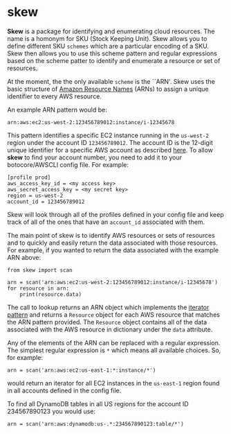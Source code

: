 skew
====

**Skew** is a package for identifying and enumerating cloud resources.
The name is a homonym for SKU (Stock Keeping Unit).  Skew allows you to
define different SKU ``schemes`` which are a particular encoding of a
SKU.  Skew then allows you to use this scheme pattern and regular expressions
based on the scheme patter to identify and enumerate a resource or set
of resources.

At the moment, the the only available ``scheme`` is the ``ARN'.  Skew uses the
basic structure of
[Amazon Resource Names](http://docs.aws.amazon.com/general/latest/gr/aws-arns-and-namespaces.html) (ARNs) to assign a unique identifier to every AWS
resource.

An example ARN pattern would be:

    arn:aws:ec2:us-west-2:123456789012:instance/i-12345678

This pattern identifies a specific EC2 instance running in the ``us-west-2``
region under the account ID ``123456789012``.  The account ID is the 12-digit
unique identifier for a specific AWS account as described
[here](http://docs.aws.amazon.com/general/latest/gr/acct-identifiers.html).
To allow **skew** to find your account number, you need to add it to your
botocore/AWSCLI config file.  For example:

    [profile prod]
    aws_access_key_id = <my access key>
    aws_secret_access_key = <my secret key>
    region = us-west-2
    account_id = 123456789012

Skew will look through all of the profiles defined in your config file and
keep track of all of the ones that have an ``account_id`` associated with
them.

The main point of skew is to identify AWS resources or sets of resources and
to quickly and easily return the data associated with those resources.
For example, if you wanted to return the data associated with the example
ARN above:

    from skew import scan

	arn = scan('arn:aws:ec2:us-west-2:123456789012:instance/i-12345678')
	for resource in arn:
	    print(resource.data)

The call to lookup returns an ARN object which implements the
[iterator pattern](https://docs.python.org/2/library/stdtypes.html#iterator-types)
and returns a ``Resource`` object for each AWS resource that matches the
ARN pattern provided.  The ``Resource`` object contains all of the data
associated with the AWS resource in dictionary under the ``data`` attribute.

Any of the elements of the ARN can be replaced with a regular expression.
The simplest regular expression is ``*`` which means all available choices.
So, for example:

    arn = scan('arn:aws:ec2:us-east-1:*:instance/*')

would return an iterator for all EC2 instances in the ``us-east-1`` region
found in all accounts defined in the config file.

To find all DynamoDB tables in all US regions for the account ID 234567890123
you would use:

    arn = scan('arn:aws:dynamodb:us-.*:234567890123:table/*')
